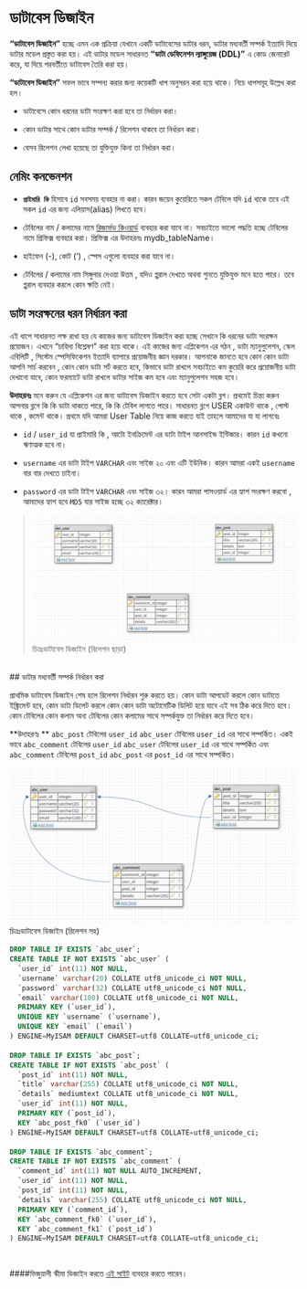 # ডাটাবেস ডিজাইন

**“ডাটাবেস ডিজাইন”** হচ্ছে এমন এক প্রক্রিয়া যেখানে একটি ডাটাবেসের ডাটার ধরন, ডাটার মধ্যবর্তী সম্পর্ক ইত্যাদি দিয়ে ডাটার মডেল প্রস্তুত করা হয়। এই ডাটার মডেল সাধারনত **“ডাটা ডেফিনেশন ল্যাঙ্গুয়েজ (DDL)”** এ কোড জেনারেট করে, যা দিয়ে পরবর্তীতে ডাটাবেস তৈরি করা হয়। 

**“ডাটাবেস ডিজাইন”** সফল ভাবে সম্পন্য করার জন্য কয়েকটি ধাপ অনুসরন করা হয়ে থাকে। নিচে ধাপসমূহ উল্লেখ করা হল।

* ডাটাবেসে কোন ধরনের ডাটা সংরক্ষণ করা হবে তা নির্ধারন করা।

* কোন ডাটার সাথে কোন ডাটার সম্পর্ক / রিলেশন থাকবে তা নির্ধারন করা।

* যেসব রিলেশন লেখা হয়েছে তা যুক্তিযুক্ত কিনা তা নির্ধারন করা।

## নেমিং কনভেনশন
* **`প্রাইমারি কি`** হিসাবে `id` সবসময় ব্যবহার না করা। কারন জয়েন কুয়েরিতে সকল টেবিলে যদি `id` থাকে তবে এই সকল `id` এর জন্য এলিয়াস(alias) লিখতে হবে।

* টেবিলের নাম / কলামের নামে [রিজার্ভড কিওয়ার্ড](reserved-keyword.md) ব্যবহার করা যাবে না। সবচাইতে ভালো পদ্ধতি হচ্ছে টেবিলের নামে প্রিফিক্স ব্যবহার করা। প্রিফিক্স এর উদাহরনঃ mydb_tableName। 

* হাইফেন (-), কোট (‘) , স্পেস এগুলো ব্যবহার করা যাবে না।

* টেবিলের / কলামের নাম সিঙ্গুলার দেওয়া উত্তম , যদিও প্লুরাল দেখতে অথবা শুনতে যুক্তিযুক্ত মনে হতে পারে। তবে প্লুরাল ব্যবহার করলে কোন ক্ষতি নেই।


## ডাটা সংরক্ষনের ধরন নির্ধারন করা

এই ধাপে সাধারনত লক্ষ রাখা হয় যে কাজের জন্য  ডাটাবেস ডিজাইন করা হচ্ছে সেখানে কি ধরনের ডাটা সংরক্ষন প্রয়োজন। এখানে “চাহিদা বিশ্লেষণ” করা হয়ে থাকে। এই কাজের জন্য এপ্লিকেশন এর গঠন , ডাটা ম্যানুপুলেশন, স্কেল এবিলিটি , সিস্টেম স্পেসিফিকেশন ইত্যাদি ব্যাপারে প্রয়োজনীয় জ্ঞান দরকার। আপনাকে জানতে হবে কোন কোন ডাটা আপনি সার্চ করবেন , কোন কোন ডাটা সর্ট করতে হবে, কিভাবে ডাটা রাখলে সবচাইতে কম কুয়েরি করে প্রয়োজনীয় ডাটা দেখানো যাবে, কোন ফরম্যাটে ডাটা রাখলে ডাটার সাইজ কম হবে এবং ম্যানুপুলেশন সহজ হবে।   

**উদাহরনঃ**
মনে করুন যে এপ্লিকেশন এর জন্য ডাটাবেস ডিজাইন করতে হবে সেটা একটা ব্লগ। প্রথমেই চিন্তা করুন আপনার ব্লগে কি কি ডাটা থাকতে পারে, কি কি টেবিল লাগতে পারে। সাধারনত ব্লগে USER একাউন্ট থাকে , পোস্ট থাকে , কমেন্ট থাকে। প্রথমে যদি আমরা User Table নিয়ে কাজ করতে যাই তাহলে আমাদের যা যা লাগবেঃ

 * `id` / `user_id` যা প্রাইমারি কি , আটো ইনক্রিমেন্ট এর ডাটা টাইপ আনসাইন্ড ইন্টিজার। কারন `id` কখনো ঋণাত্মক হবে না।

* `username` এর ডাটা টাইপ `VARCHAR` এবং সাইজ ২০ এবং এটি ইউনিক। কারন আমরা একই `username` বার বার দেখতে চাইনা। 

* `password`  এর ডাটা টাইপ `VARCHAR` এবং সাইজ ৩২। কারন আমরা পাসওয়ার্ড এর হ্যাশ সংরক্ষণ করবো , আমাদের হ্যাশ হবে `MD5` যার সাইজ হচ্ছে ৩২ ক্যারেক্টার। 


> ![](images/1.png)
চিত্রঃডাটাবেস ডিজাইন (রিলেশন ছাড়া)


<br>
## ডাটার মধ্যবর্তী সম্পর্ক নির্ধারন করা

প্রাথমিক ডাটাবেস ডিজাইন শেষ হলে রিলেশন নির্ধারন শুরু করতে হয়। কোন ডাটা আপডেট করলে কোন ডাটাতে ইঙ্ক্রিমেন্ট হবে, কোন ডাটা ডিলেট করলে কোন কোন ডাটা অটোমেটিক ডিলিট হয়ে যাবে এই সব ঠিক করে দিতে হবে। কোন টেবিলের কোন কলাম অন্য টেবিলের কোন কলামের সাথে সম্পর্কযুক্ত তা  নির্ধারন করে দিতে হবে।

**উদাহরণঃ ** `abc_post` টেবিলের `user_id` `abc_user` টেবিলের  `user_id` এর সাথে সম্পর্কিত। একই ভাবে `abc_comment` টেবিলের `user_id` `abc_user` টেবিলের  `user_id` এর সাথে সম্পর্কিত এবং  `abc_comment` টেবিলের `post_id` `abc_post` এর `post_id` এর সাথে সম্পর্কিত।

> 
![](images/2.png)
চিত্রঃডাটাবেস ডিজাইন (রিলেশন সহ)

```sql
DROP TABLE IF EXISTS `abc_user`;
CREATE TABLE IF NOT EXISTS `abc_user` (
  `user_id` int(11) NOT NULL,
  `username` varchar(20) COLLATE utf8_unicode_ci NOT NULL,
  `password` varchar(32) COLLATE utf8_unicode_ci NOT NULL,
  `email` varchar(100) COLLATE utf8_unicode_ci NOT NULL,
  PRIMARY KEY (`user_id`),
  UNIQUE KEY `username` (`username`),
  UNIQUE KEY `email` (`email`)
) ENGINE=MyISAM DEFAULT CHARSET=utf8 COLLATE=utf8_unicode_ci;

DROP TABLE IF EXISTS `abc_post`;
CREATE TABLE IF NOT EXISTS `abc_post` (
  `post_id` int(11) NOT NULL,
  `title` varchar(255) COLLATE utf8_unicode_ci NOT NULL,
  `details` mediumtext COLLATE utf8_unicode_ci NOT NULL,
  `user_id` int(11) NOT NULL,
  PRIMARY KEY (`post_id`),
  KEY `abc_post_fk0` (`user_id`)
) ENGINE=MyISAM DEFAULT CHARSET=utf8 COLLATE=utf8_unicode_ci;

DROP TABLE IF EXISTS `abc_comment`;
CREATE TABLE IF NOT EXISTS `abc_comment` (
  `comment_id` int(11) NOT NULL AUTO_INCREMENT,
  `user_id` int(11) NOT NULL,
  `post_id` int(11) NOT NULL,
  `details` varchar(255) COLLATE utf8_unicode_ci NOT NULL,
  PRIMARY KEY (`comment_id`),
  KEY `abc_comment_fk0` (`user_id`),
  KEY `abc_comment_fk1` (`post_id`)
) ENGINE=MyISAM DEFAULT CHARSET=utf8 COLLATE=utf8_unicode_ci;
```
<br>

####ভিজুয়ালী স্কীমা ডিজাইন করতে [এই সাইট](http://dbdesigner.net/) ব্যবহার করতে পারেন।